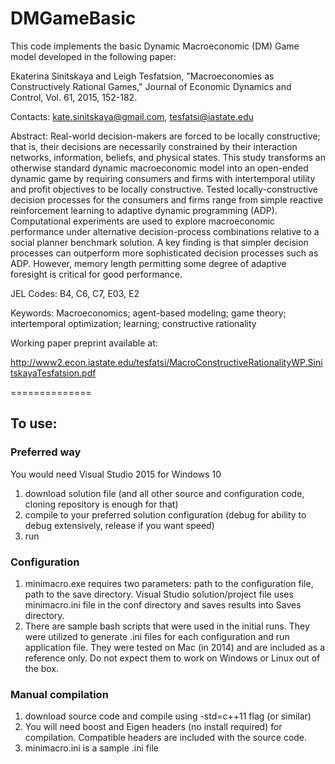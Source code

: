 DMGameBasic
===========

This code implements the basic Dynamic Macroeconomic (DM) Game model developed in the following paper:

Ekaterina Sinitskaya and Leigh Tesfatsion, "Macroeconomies as Constructively Rational Games," Journal of Economic Dynamics and Control, Vol. 61, 2015, 152-182.


Contacts:
kate.sinitskaya@gmail.com, tesfatsi@iastate.edu

Abstract:
Real-world decision-makers are forced to be locally constructive; that is, their decisions are necessarily constrained by their interaction networks, information, beliefs, and physical states. This study transforms an otherwise standard dynamic macroeconomic model into an open-ended dynamic game by requiring consumers and firms with intertemporal utility and profit objectives to be locally constructive. Tested locally-constructive decision processes for the consumers and firms range from simple reactive reinforcement learning to adaptive dynamic programming (ADP). Computational experiments are used to explore macroeconomic performance under alternative decision-process combinations relative to a social planner benchmark solution. A key finding is that simpler decision processes can outperform more sophisticated decision processes such as ADP. However, memory length permitting some degree of adaptive foresight is critical for good performance.

JEL Codes: B4, C6, C7, E03, E2

Keywords:  Macroeconomics; agent-based modeling; game theory; intertemporal optimization; learning; constructive rationality


Working paper preprint available at:

http://www2.econ.iastate.edu/tesfatsi/MacroConstructiveRationalityWP.SinitskayaTesfatsion.pdf


==============

To use:
---------

### Preferred way 

You would need Visual Studio 2015 for Windows 10
1. download solution file (and all other source and configuration code, cloning repository is enough for that)
2. compile to your preferred solution configuration (debug for ability to debug extensively, release if you want speed)
3. run


### Configuration
1. minimacro.exe requires two parameters: path to the configuration file, path to the save directory. Visual Studio solution/project file uses minimacro.ini file in the conf directory and saves results into Saves directory.
2. There are sample bash scripts that were used in the initial runs. They were utilized to generate .ini files for each configuration and run application file. They were tested on Mac (in 2014) and are included as a reference only. Do not expect them to work on Windows or Linux out of the box. 



### Manual compilation
1. download source code and compile using -std=c++11 flag (or similar)
2. You will need boost and Eigen headers (no install required) for compilation. Compatible headers are included with the source code. 
3. minimacro.ini is a sample .ini file
